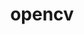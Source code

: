 ---
title: "opencv"
layout: cache
categories: [package, develop-2024-03-24]
meta: {"versions": ["4.8.0"], "compilers": ["gcc@=11.4.0", "gcc@=9.4.0", "oneapi@=2024.0.0"], "oss": ["ubuntu20.04", "ubuntu22.04"], "platforms": ["linux"], "targets": ["neoverse_v1", "neoverse_v2", "ppc64le", "x86_64_v3"], "stacks": ["e4s", "e4s-neoverse-v2", "e4s-neoverse_v1", "e4s-oneapi", "e4s-power", "ml-linux-x86_64-cpu", "ml-linux-x86_64-cuda", "ml-linux-x86_64-rocm", "root"], "num_specs": 7, "num_specs_by_stack": {"root": 7, "e4s-power": 1, "e4s-neoverse_v1": 1, "e4s-neoverse-v2": 1, "ml-linux-x86_64-cpu": 1, "ml-linux-x86_64-rocm": 1, "ml-linux-x86_64-cuda": 1, "e4s": 1, "e4s-oneapi": 1}}
spec_details: [{"hash": "hsiryeuezby6czltub5s4ri4swzy3nbf", "compiler": "gcc@=9.4.0", "versions": ["4.8.0"], "os": "ubuntu20.04", "platform": "linux", "target": "ppc64le", "variants": ["~1394", "~ade", "~alphamat", "~android_mediandk", "~android_native_camera", "~annotation", "~aruco", "~avfoundation", "~barcode", "~bgsegm", "~bioinspired", "build_system=cmake", "build_type=Release", "~calib3d", "~cap_ios", "~carotene", "~ccalib", "~clp", "+contrib", "~cpufeatures", "~createsamples", "~cublas", "~cuda", "~cudaarithm", "~cudabgsegm", "~cudacodec", "~cudafeatures2d", "~cudafilters", "~cudaimgproc", "~cudalegacy", "~cudaobjdetect", "~cudaoptflow", "~cudastereo", "~cudawarping", "~cudev", "~cudnn", "~cufft", "~cvv", "~datasets", "~directx", "~dnn", "~dnn_objdetect", "~dnn_superres", "~dpm", "~dshow", "~eigen", "~face", "~fast-math", "~features2d", "~ffmpeg", "~flann", "~freetype", "~fuzzy", "~gapi", "~gdal", "generator=make", "~gtk", "~hdf", "~hfs", "~highgui", "~hpx", "~img_hash", "~imgcodec_hdr", "~imgcodec_pfm", "~imgcodec_pxm", "~imgcodec_sunraster", "~imgcodecs", "~imgproc", "~intensity_transform", "~interactive-calibration", "~ipo", "~ipp", "~itt", "~jasper", "~java", "~java_bindings_generator", "~jpeg", "~lapack", "~line_descriptor", "~matlab", "~mcc", "~ml", "~model-diagnostics", "~msmf", "~msmf_dxva", "~nonfree", "~objc", "~objc_bindings_generator", "~objdetect", "~onnx", "~opencl", "~opencl_d3d11_nv", "~openexr", "~opengl", "~openjpeg", "~openmp", "~optflow", "patches=2aea289,3cab451", "~phase_unwrapping", "~photo", "~plaidml", "~plot", "~png", "~powerpc", "~protobuf", "~pthreads_pf", "+python3", "+python_bindings_generator", "~python_tests", "~qt", "~quality", "~quirc", "~rapid", "~reg", "~rgbd", "~saliency", "~sfm", "~shape", "+shared", "~stereo", "~stitching", "~structured_light", "~superres", "~surface_matching", "~tbb", "~tengine", "~tesseract", "~text", "~tiff", "~tracking", "~traincascade", "~ts", "~v4l", "~version", "~video", "~videoio", "~videostab", "~visualisation", "~viz", "~vtk", "~vulcan", "~webp", "~wechat_qrcode", "~win32ui", "~world", "~xfeatures2d", "~ximgproc", "~xobjdetect", "~xphoto"], "stacks": ["root", "e4s-power"], "size": "-", "tarball": "https://binaries.spack.io/develop-2024-03-24/build_cache/linux-ubuntu20.04-ppc64le/gcc-9.4.0/opencv-4.8.0/linux-ubuntu20.04-ppc64le-gcc-9.4.0-opencv-4.8.0-hsiryeuezby6czltub5s4ri4swzy3nbf.spack"}, {"hash": "4dvp7yqavb5k6ftxynu3swuoam3b44yi", "compiler": "gcc@=11.4.0", "versions": ["4.8.0"], "os": "ubuntu22.04", "platform": "linux", "target": "neoverse_v1", "variants": ["~1394", "~ade", "~alphamat", "~android_mediandk", "~android_native_camera", "~annotation", "~aruco", "~avfoundation", "~barcode", "~bgsegm", "~bioinspired", "build_system=cmake", "build_type=Release", "~calib3d", "~cap_ios", "~carotene", "~ccalib", "~clp", "+contrib", "~cpufeatures", "~createsamples", "~cublas", "~cuda", "~cudaarithm", "~cudabgsegm", "~cudacodec", "~cudafeatures2d", "~cudafilters", "~cudaimgproc", "~cudalegacy", "~cudaobjdetect", "~cudaoptflow", "~cudastereo", "~cudawarping", "~cudev", "~cudnn", "~cufft", "~cvv", "~datasets", "~directx", "~dnn", "~dnn_objdetect", "~dnn_superres", "~dpm", "~dshow", "~eigen", "~face", "~fast-math", "~features2d", "~ffmpeg", "~flann", "~freetype", "~fuzzy", "~gapi", "~gdal", "generator=make", "~gtk", "~hdf", "~hfs", "~highgui", "~hpx", "~img_hash", "~imgcodec_hdr", "~imgcodec_pfm", "~imgcodec_pxm", "~imgcodec_sunraster", "~imgcodecs", "~imgproc", "~intensity_transform", "~interactive-calibration", "~ipo", "~ipp", "~itt", "~jasper", "~java", "~java_bindings_generator", "~jpeg", "~lapack", "~line_descriptor", "~matlab", "~mcc", "~ml", "~model-diagnostics", "~msmf", "~msmf_dxva", "~nonfree", "~objc", "~objc_bindings_generator", "~objdetect", "~onnx", "~opencl", "~opencl_d3d11_nv", "~openexr", "~opengl", "~openjpeg", "~openmp", "~optflow", "patches=2aea289,3cab451", "~phase_unwrapping", "~photo", "~plaidml", "~plot", "~png", "~powerpc", "~protobuf", "~pthreads_pf", "+python3", "+python_bindings_generator", "~python_tests", "~qt", "~quality", "~quirc", "~rapid", "~reg", "~rgbd", "~saliency", "~sfm", "~shape", "+shared", "~stereo", "~stitching", "~structured_light", "~superres", "~surface_matching", "~tbb", "~tengine", "~tesseract", "~text", "~tiff", "~tracking", "~traincascade", "~ts", "~v4l", "~version", "~video", "~videoio", "~videostab", "~visualisation", "~viz", "~vtk", "~vulcan", "~webp", "~wechat_qrcode", "~win32ui", "~world", "~xfeatures2d", "~ximgproc", "~xobjdetect", "~xphoto"], "stacks": ["root", "e4s-neoverse_v1"], "size": "-", "tarball": "https://binaries.spack.io/develop-2024-03-24/build_cache/linux-ubuntu22.04-neoverse_v1/gcc-11.4.0/opencv-4.8.0/linux-ubuntu22.04-neoverse_v1-gcc-11.4.0-opencv-4.8.0-4dvp7yqavb5k6ftxynu3swuoam3b44yi.spack"}, {"hash": "3kg2dxhtcm26omne2ltmydc2a6qpdipd", "compiler": "gcc@=11.4.0", "versions": ["4.8.0"], "os": "ubuntu22.04", "platform": "linux", "target": "neoverse_v2", "variants": ["~1394", "~ade", "~alphamat", "~android_mediandk", "~android_native_camera", "~annotation", "~aruco", "~avfoundation", "~barcode", "~bgsegm", "~bioinspired", "build_system=cmake", "build_type=Release", "~calib3d", "~cap_ios", "~carotene", "~ccalib", "~clp", "+contrib", "~cpufeatures", "~createsamples", "~cublas", "~cuda", "~cudaarithm", "~cudabgsegm", "~cudacodec", "~cudafeatures2d", "~cudafilters", "~cudaimgproc", "~cudalegacy", "~cudaobjdetect", "~cudaoptflow", "~cudastereo", "~cudawarping", "~cudev", "~cudnn", "~cufft", "~cvv", "~datasets", "~directx", "~dnn", "~dnn_objdetect", "~dnn_superres", "~dpm", "~dshow", "~eigen", "~face", "~fast-math", "~features2d", "~ffmpeg", "~flann", "~freetype", "~fuzzy", "~gapi", "~gdal", "generator=make", "~gtk", "~hdf", "~hfs", "~highgui", "~hpx", "~img_hash", "~imgcodec_hdr", "~imgcodec_pfm", "~imgcodec_pxm", "~imgcodec_sunraster", "~imgcodecs", "~imgproc", "~intensity_transform", "~interactive-calibration", "~ipo", "~ipp", "~itt", "~jasper", "~java", "~java_bindings_generator", "~jpeg", "~lapack", "~line_descriptor", "~matlab", "~mcc", "~ml", "~model-diagnostics", "~msmf", "~msmf_dxva", "~nonfree", "~objc", "~objc_bindings_generator", "~objdetect", "~onnx", "~opencl", "~opencl_d3d11_nv", "~openexr", "~opengl", "~openjpeg", "~openmp", "~optflow", "patches=2aea289,3cab451", "~phase_unwrapping", "~photo", "~plaidml", "~plot", "~png", "~powerpc", "~protobuf", "~pthreads_pf", "+python3", "+python_bindings_generator", "~python_tests", "~qt", "~quality", "~quirc", "~rapid", "~reg", "~rgbd", "~saliency", "~sfm", "~shape", "+shared", "~stereo", "~stitching", "~structured_light", "~superres", "~surface_matching", "~tbb", "~tengine", "~tesseract", "~text", "~tiff", "~tracking", "~traincascade", "~ts", "~v4l", "~version", "~video", "~videoio", "~videostab", "~visualisation", "~viz", "~vtk", "~vulcan", "~webp", "~wechat_qrcode", "~win32ui", "~world", "~xfeatures2d", "~ximgproc", "~xobjdetect", "~xphoto"], "stacks": ["e4s-neoverse-v2", "root"], "size": "-", "tarball": "https://binaries.spack.io/develop-2024-03-24/build_cache/linux-ubuntu22.04-neoverse_v2/gcc-11.4.0/opencv-4.8.0/linux-ubuntu22.04-neoverse_v2-gcc-11.4.0-opencv-4.8.0-3kg2dxhtcm26omne2ltmydc2a6qpdipd.spack"}, {"hash": "v54g5tho3wdiay3hfzpf5xb6wouutppx", "compiler": "gcc@=11.4.0", "versions": ["4.8.0"], "os": "ubuntu22.04", "platform": "linux", "target": "x86_64_v3", "variants": ["~1394", "~ade", "~alphamat", "~android_mediandk", "~android_native_camera", "~annotation", "~aruco", "~avfoundation", "~barcode", "~bgsegm", "~bioinspired", "build_system=cmake", "build_type=Release", "~calib3d", "~cap_ios", "~carotene", "~ccalib", "~clp", "+contrib", "~cpufeatures", "~createsamples", "~cublas", "~cuda", "~cudaarithm", "~cudabgsegm", "~cudacodec", "~cudafeatures2d", "~cudafilters", "~cudaimgproc", "~cudalegacy", "~cudaobjdetect", "~cudaoptflow", "~cudastereo", "~cudawarping", "~cudev", "~cudnn", "~cufft", "~cvv", "~datasets", "~directx", "~dnn", "~dnn_objdetect", "~dnn_superres", "~dpm", "~dshow", "~eigen", "~face", "~fast-math", "~features2d", "~ffmpeg", "~flann", "~freetype", "~fuzzy", "~gapi", "~gdal", "generator=make", "~gtk", "~hdf", "~hfs", "+highgui", "~hpx", "~img_hash", "~imgcodec_hdr", "~imgcodec_pfm", "~imgcodec_pxm", "~imgcodec_sunraster", "+imgcodecs", "+imgproc", "~intensity_transform", "~interactive-calibration", "~ipo", "~ipp", "~itt", "~jasper", "~java", "~java_bindings_generator", "~jpeg", "~lapack", "~line_descriptor", "~matlab", "~mcc", "~ml", "~model-diagnostics", "~msmf", "~msmf_dxva", "~nonfree", "~objc", "~objc_bindings_generator", "~objdetect", "~onnx", "~opencl", "~opencl_d3d11_nv", "~openexr", "~opengl", "~openjpeg", "~openmp", "~optflow", "patches=2aea289,3cab451", "~phase_unwrapping", "~photo", "~plaidml", "~plot", "~png", "~powerpc", "~protobuf", "~pthreads_pf", "~python3", "~python_bindings_generator", "~python_tests", "~qt", "~quality", "~quirc", "~rapid", "~reg", "~rgbd", "~saliency", "~sfm", "~shape", "+shared", "~stereo", "~stitching", "~structured_light", "~superres", "~surface_matching", "~tbb", "~tengine", "~tesseract", "~text", "~tiff", "~tracking", "~traincascade", "~ts", "~v4l", "~version", "~video", "~videoio", "~videostab", "~visualisation", "~viz", "~vtk", "~vulcan", "~webp", "~wechat_qrcode", "~win32ui", "~world", "~xfeatures2d", "~ximgproc", "~xobjdetect", "~xphoto"], "stacks": ["ml-linux-x86_64-cpu", "root", "ml-linux-x86_64-rocm"], "size": "-", "tarball": "https://binaries.spack.io/develop-2024-03-24/build_cache/linux-ubuntu22.04-x86_64_v3/gcc-11.4.0/opencv-4.8.0/linux-ubuntu22.04-x86_64_v3-gcc-11.4.0-opencv-4.8.0-v54g5tho3wdiay3hfzpf5xb6wouutppx.spack"}, {"hash": "knrj64kc4xnwsnk3pwm765y6yx7z6dvu", "compiler": "gcc@=11.4.0", "versions": ["4.8.0"], "os": "ubuntu22.04", "platform": "linux", "target": "x86_64_v3", "variants": ["~1394", "~ade", "~alphamat", "~android_mediandk", "~android_native_camera", "~annotation", "~aruco", "~avfoundation", "~barcode", "~bgsegm", "~bioinspired", "build_system=cmake", "build_type=Release", "~calib3d", "~cap_ios", "~carotene", "~ccalib", "~clp", "+contrib", "~cpufeatures", "~createsamples", "~cublas", "+cuda", "cuda_arch=80", "~cudaarithm", "~cudabgsegm", "~cudacodec", "~cudafeatures2d", "~cudafilters", "~cudaimgproc", "~cudalegacy", "~cudaobjdetect", "~cudaoptflow", "~cudastereo", "~cudawarping", "+cudev", "~cudnn", "~cufft", "~cvv", "~datasets", "~directx", "~dnn", "~dnn_objdetect", "~dnn_superres", "~dpm", "~dshow", "~eigen", "~face", "~fast-math", "~features2d", "~ffmpeg", "~flann", "~freetype", "~fuzzy", "~gapi", "~gdal", "generator=make", "~gtk", "~hdf", "~hfs", "+highgui", "~hpx", "~img_hash", "~imgcodec_hdr", "~imgcodec_pfm", "~imgcodec_pxm", "~imgcodec_sunraster", "+imgcodecs", "+imgproc", "~intensity_transform", "~interactive-calibration", "~ipo", "~ipp", "~itt", "~jasper", "~java", "~java_bindings_generator", "~jpeg", "~lapack", "~line_descriptor", "~matlab", "~mcc", "~ml", "~model-diagnostics", "~msmf", "~msmf_dxva", "~nonfree", "~objc", "~objc_bindings_generator", "~objdetect", "~onnx", "~opencl", "~opencl_d3d11_nv", "~openexr", "~opengl", "~openjpeg", "~openmp", "~optflow", "patches=2aea289,3cab451", "~phase_unwrapping", "~photo", "~plaidml", "~plot", "~png", "~powerpc", "~protobuf", "~pthreads_pf", "~python3", "~python_bindings_generator", "~python_tests", "~qt", "~quality", "~quirc", "~rapid", "~reg", "~rgbd", "~saliency", "~sfm", "~shape", "+shared", "~stereo", "~stitching", "~structured_light", "~superres", "~surface_matching", "~tbb", "~tengine", "~tesseract", "~text", "~tiff", "~tracking", "~traincascade", "~ts", "~v4l", "~version", "~video", "~videoio", "~videostab", "~visualisation", "~viz", "~vtk", "~vulcan", "~webp", "~wechat_qrcode", "~win32ui", "~world", "~xfeatures2d", "~ximgproc", "~xobjdetect", "~xphoto"], "stacks": ["root", "ml-linux-x86_64-cuda"], "size": "-", "tarball": "https://binaries.spack.io/develop-2024-03-24/build_cache/linux-ubuntu22.04-x86_64_v3/gcc-11.4.0/opencv-4.8.0/linux-ubuntu22.04-x86_64_v3-gcc-11.4.0-opencv-4.8.0-knrj64kc4xnwsnk3pwm765y6yx7z6dvu.spack"}, {"hash": "o7c2bic4xu6tjmkrfre7mym4nikl5zi2", "compiler": "gcc@=11.4.0", "versions": ["4.8.0"], "os": "ubuntu22.04", "platform": "linux", "target": "x86_64_v3", "variants": ["~1394", "~ade", "~alphamat", "~android_mediandk", "~android_native_camera", "~annotation", "~aruco", "~avfoundation", "~barcode", "~bgsegm", "~bioinspired", "build_system=cmake", "build_type=Release", "~calib3d", "~cap_ios", "~carotene", "~ccalib", "~clp", "+contrib", "~cpufeatures", "~createsamples", "~cublas", "~cuda", "~cudaarithm", "~cudabgsegm", "~cudacodec", "~cudafeatures2d", "~cudafilters", "~cudaimgproc", "~cudalegacy", "~cudaobjdetect", "~cudaoptflow", "~cudastereo", "~cudawarping", "~cudev", "~cudnn", "~cufft", "~cvv", "~datasets", "~directx", "~dnn", "~dnn_objdetect", "~dnn_superres", "~dpm", "~dshow", "~eigen", "~face", "~fast-math", "~features2d", "~ffmpeg", "~flann", "~freetype", "~fuzzy", "~gapi", "~gdal", "generator=make", "~gtk", "~hdf", "~hfs", "~highgui", "~hpx", "~img_hash", "~imgcodec_hdr", "~imgcodec_pfm", "~imgcodec_pxm", "~imgcodec_sunraster", "~imgcodecs", "~imgproc", "~intensity_transform", "~interactive-calibration", "~ipo", "~ipp", "~itt", "~jasper", "~java", "~java_bindings_generator", "~jpeg", "~lapack", "~line_descriptor", "~matlab", "~mcc", "~ml", "~model-diagnostics", "~msmf", "~msmf_dxva", "~nonfree", "~objc", "~objc_bindings_generator", "~objdetect", "~onnx", "~opencl", "~opencl_d3d11_nv", "~openexr", "~opengl", "~openjpeg", "~openmp", "~optflow", "patches=2aea289,3cab451", "~phase_unwrapping", "~photo", "~plaidml", "~plot", "~png", "~powerpc", "~protobuf", "~pthreads_pf", "+python3", "+python_bindings_generator", "~python_tests", "~qt", "~quality", "~quirc", "~rapid", "~reg", "~rgbd", "~saliency", "~sfm", "~shape", "+shared", "~stereo", "~stitching", "~structured_light", "~superres", "~surface_matching", "~tbb", "~tengine", "~tesseract", "~text", "~tiff", "~tracking", "~traincascade", "~ts", "~v4l", "~version", "~video", "~videoio", "~videostab", "~visualisation", "~viz", "~vtk", "~vulcan", "~webp", "~wechat_qrcode", "~win32ui", "~world", "~xfeatures2d", "~ximgproc", "~xobjdetect", "~xphoto"], "stacks": ["root", "e4s"], "size": "-", "tarball": "https://binaries.spack.io/develop-2024-03-24/build_cache/linux-ubuntu22.04-x86_64_v3/gcc-11.4.0/opencv-4.8.0/linux-ubuntu22.04-x86_64_v3-gcc-11.4.0-opencv-4.8.0-o7c2bic4xu6tjmkrfre7mym4nikl5zi2.spack"}, {"hash": "27emnolfnphjknz4kjednxjh3heif2e4", "compiler": "oneapi@=2024.0.0", "versions": ["4.8.0"], "os": "ubuntu22.04", "platform": "linux", "target": "x86_64_v3", "variants": ["~1394", "~ade", "~alphamat", "~android_mediandk", "~android_native_camera", "~annotation", "~aruco", "~avfoundation", "~barcode", "~bgsegm", "~bioinspired", "build_system=cmake", "build_type=Release", "~calib3d", "~cap_ios", "~carotene", "~ccalib", "~clp", "+contrib", "~cpufeatures", "~createsamples", "~cublas", "~cuda", "~cudaarithm", "~cudabgsegm", "~cudacodec", "~cudafeatures2d", "~cudafilters", "~cudaimgproc", "~cudalegacy", "~cudaobjdetect", "~cudaoptflow", "~cudastereo", "~cudawarping", "~cudev", "~cudnn", "~cufft", "~cvv", "~datasets", "~directx", "~dnn", "~dnn_objdetect", "~dnn_superres", "~dpm", "~dshow", "~eigen", "~face", "~fast-math", "~features2d", "~ffmpeg", "~flann", "~freetype", "~fuzzy", "~gapi", "~gdal", "generator=make", "~gtk", "~hdf", "~hfs", "~highgui", "~hpx", "~img_hash", "~imgcodec_hdr", "~imgcodec_pfm", "~imgcodec_pxm", "~imgcodec_sunraster", "~imgcodecs", "~imgproc", "~intensity_transform", "~interactive-calibration", "~ipo", "~ipp", "~itt", "~jasper", "~java", "~java_bindings_generator", "~jpeg", "~lapack", "~line_descriptor", "~matlab", "~mcc", "~ml", "~model-diagnostics", "~msmf", "~msmf_dxva", "~nonfree", "~objc", "~objc_bindings_generator", "~objdetect", "~onnx", "~opencl", "~opencl_d3d11_nv", "~openexr", "~opengl", "~openjpeg", "~openmp", "~optflow", "patches=2aea289,3cab451", "~phase_unwrapping", "~photo", "~plaidml", "~plot", "~png", "~powerpc", "~protobuf", "~pthreads_pf", "+python3", "+python_bindings_generator", "~python_tests", "~qt", "~quality", "~quirc", "~rapid", "~reg", "~rgbd", "~saliency", "~sfm", "~shape", "+shared", "~stereo", "~stitching", "~structured_light", "~superres", "~surface_matching", "~tbb", "~tengine", "~tesseract", "~text", "~tiff", "~tracking", "~traincascade", "~ts", "~v4l", "~version", "~video", "~videoio", "~videostab", "~visualisation", "~viz", "~vtk", "~vulcan", "~webp", "~wechat_qrcode", "~win32ui", "~world", "~xfeatures2d", "~ximgproc", "~xobjdetect", "~xphoto"], "stacks": ["root", "e4s-oneapi"], "size": "-", "tarball": "https://binaries.spack.io/develop-2024-03-24/build_cache/linux-ubuntu22.04-x86_64_v3/oneapi-2024.0.0/opencv-4.8.0/linux-ubuntu22.04-x86_64_v3-oneapi-2024.0.0-opencv-4.8.0-27emnolfnphjknz4kjednxjh3heif2e4.spack"}]
---